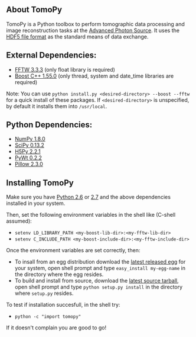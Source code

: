 ## About TomoPy

TomoPy is a Python toolbox to perform tomographic data processing and image reconstruction 
tasks at the [Advanced Photon Source](http://www.aps.anl.gov/ "APS"). It uses the
[HDF5 file format](https://github.com/data-exchange/data-exchange/ "Data Exchange")
as the standard means of data exchange.

## External Dependencies:
- [FFTW 3.3.3](http://www.fftw.org "FFTW3") (only float library is required)
- [Boost C++ 1.55.0](http://www.boost.org "Boost C++") (only thread, system and date_time libraries are required)

Note: You can use ``python install.py <desired-directory> --boost --fftw`` for a quick install of these packages. If ``<desired-directory>`` is unspecified, by default it installs them into ``/usr/local``. 

## Python Dependencies:
- [NumPy 1.8.0](http://www.numpy.org "numpy")
- [SciPy 0.13.2](http://www.scipy.org "scipy")
- [H5Py 2.2.1](http://www.h5py.org "h5py")
- [PyWt 0.2.2](http://www.pybytes.com/pywavelets/ "pywt")
- [Pillow 2.3.0](https://pypi.python.org/pypi/Pillow// "pillow")

## Installing TomoPy

Make sure you have [Python 2.6](http://www.python.org/download/releases/2.6/ "tsss...") or [2.7](http://www.python.org/download/releases/2.7/ "tsss...") and the above dependencies installed in your system. 

Then, set the following environment variables in the shell like (C-shell assumed):
- ``setenv LD_LIBRARY_PATH <my-boost-lib-dir>:<my-fftw-lib-dir>``  
- ``setenv C_INCLUDE_PATH <my-boost-include-dir>:<my-fftw-include-dir>``

Once the environment variables are set correctly, then:

- To insall from an egg distribution download the [latest released egg](https://github.com/tomopy/tomopy/releases) for your system, open shell prompt and type `easy_install my-egg-name` in the directory where the egg resides. 
- To build and install from source, download the [latest source tarball](https://github.com/tomopy/tomopy/releases), open shell prompt and type `python setup.py install` in the directory where `setup.py` resides.

To test if installation succesfull, in the shell try:

- ``python -c "import tomopy"``

If it doesn't complain you are good to go!

